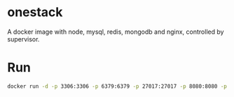# onestack
A docker image with node, mysql, redis, mongodb and nginx, controlled by supervisor.


# Run

```bash
docker run -d -p 3306:3306 -p 6379:6379 -p 27017:27017 -p 8080:8080 -p 8081:8081 -p 8082:8082 -e "MYSQL_ROOT_PASSWORD=password" -e "MYSQL_DATABASE=database1;database2" seancheung/onestack:alpine
```